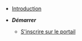 * [Introduction](/)

* ***Démarrer***
  * [S'inscrire sur le portail](/getting-started/signin-to-portal)
